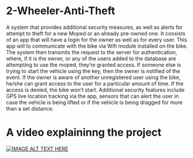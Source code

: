 # 2-Wheeler-Anti-Theft

A system that provides additional security measures, as well as alerts for attempt to theft for a new Moped or an already pre-owned one. It consists of an app that will have a login for the owner as well as for every user. This app will to communicate with the bike via Wifi module installed on the bike. The system then transmits the request to the server for authentication, where, if it is the owner, or any of the users added to the database are attempting to use the moped, they’re granted access. If someone else is trying to start the vehicle using the key, then the owner is notified of the event. If the owner is aware of another unregistered user using the bike, he/she can grant access to the user for a particular amount of time. If the access is denied, the bike won’t start. Additional security features include GPS live location tracking via the app, sensors that can alert the user in case the vehicle is being lifted or if the vehicle is being dragged for more than a set distance.


# A video explaininng the project 
[![IMAGE ALT TEXT HERE](https://img.youtube.com/vi/FM2urWLGXQA/0.jpg)](https://www.youtube.com/watch?v=FM2urWLGXQA)
